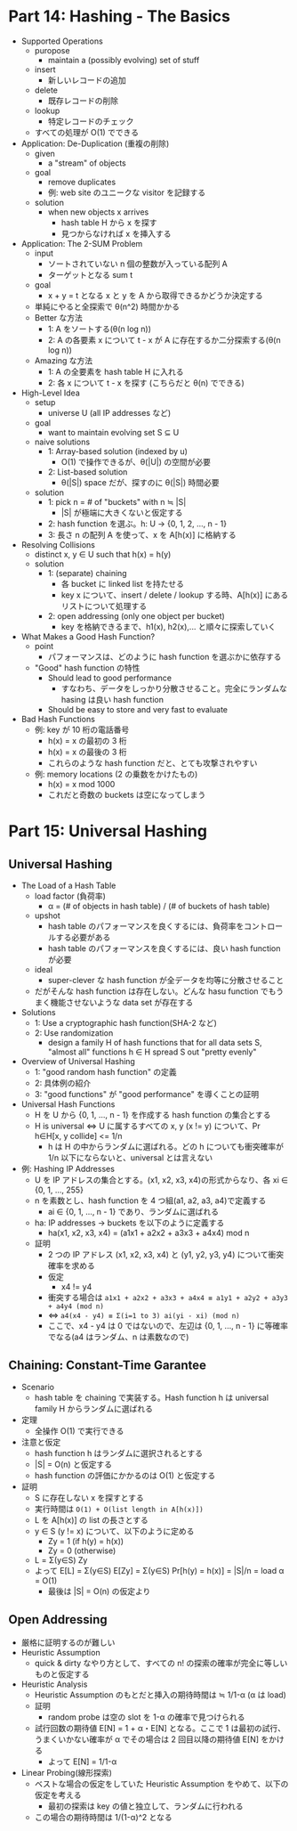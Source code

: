 # Part 14: Hashing - The Basics

- Supported Operations
  - puropose
    - maintain a (possibly evolving) set of stuff
  - insert
    - 新しいレコードの追加
  - delete
    - 既存レコードの削除
  - lookup
    - 特定レコードのチェック
  - すべての処理が O(1) でできる
- Application: De-Duplication (重複の削除)
  - given
    - a "stream" of objects
  - goal
    - remove duplicates
    - 例: web site のユニークな visitor を記録する
  - solution
    - when new objects x arrives
      - hash table H から x を探す
      - 見つからなければ x を挿入する
- Application: The 2-SUM Problem
  - input
    - ソートされていない n 個の整数が入っている配列 A
    - ターゲットとなる sum t
  - goal
    - x + y = t となる x と y を A から取得できるかどうか決定する
  - 単純にやると全探索で θ(n^2) 時間かかる
  - Better な方法
    - 1: A をソートする(θ(n log n))
    - 2: A の各要素 x について t - x が A に存在するか二分探索する(θ(n log n))
  - Amazing な方法
    - 1: A の全要素を hash table H に入れる
    - 2: 各 x について t - x を探す (こちらだと θ(n) でできる)
- High-Level Idea
  - setup
    - universe U (all IP addresses など)
  - goal
    - want to maintain evolving set S ⊆ U
  - naive solutions
    - 1: Array-based solution (indexed by u)
      - O(1) で操作できるが、θ(|U|) の空間が必要
    - 2: List-based solution
      - θ(|S|) space だが、探すのに θ(|S|) 時間必要
  - solution
    - 1: pick n = # of "buckets" with n ≒ |S|
      - |S| が極端に大きくないと仮定する
    - 2: hash function を選ぶ。h: U → {0, 1, 2, ..., n - 1}
    - 3: 長さ n の配列 A を使って、x を A[h(x)] に格納する
- Resolving Collisions
  - distinct x, y ∈ U such that h(x) = h(y)
  - solution
    - 1: (separate) chaining
      - 各 bucket に linked list を持たせる
      - key x について、insert / delete / lookup する時、A[h(x)] にあるリストについて処理する
    - 2: open addressing (only one object per bucket)
      - key を格納できるまで、h1(x), h2(x),... と順々に探索していく
- What Makes a Good Hash Function?
  - point
    - パフォーマンスは、どのように hash function を選ぶかに依存する
  - "Good" hash function の特性
    - Should lead to good performance
      - すなわち、データをしっかり分散させること。完全にランダムな hasing は良い hash function
    - Should be easy to store and very fast to evaluate
- Bad Hash Functions
  - 例: key が 10 桁の電話番号
    - h(x) = x の最初の 3 桁
    - h(x) = x の最後の 3 桁
    - これらのような hash function だと、とても攻撃されやすい
  - 例: memory locations (2 の乗数をかけたもの)
    - h(x) = x mod 1000
    - これだと奇数の buckets は空になってしまう

# Part 15: Universal Hashing

## Universal Hashing

- The Load of a Hash Table
  - load factor (負荷率)
    - α = (# of objects in hash table) / (# of buckets of hash table)
  - upshot
    - hash table のパフォーマンスを良くするには、負荷率をコントロールする必要がある
    - hash table のパフォーマンスを良くするには、良い hash function が必要
  - ideal
    - super-clever な hash function が全データを均等に分散させること
  - だがそんな hash function は存在しない。どんな hasu function でもうまく機能させないような data set が存在する
- Solutions
  - 1: Use a cryptographic hash function(SHA-2 など)
  - 2: Use randomization
    - design a family H of hash functions that for all data sets S, "almost all" functions h ∈ H spread S out "pretty evenly"
- Overview of Universal Hashing
  - 1: "good random hash function" の定義
  - 2: 具体例の紹介
  - 3: "good functions" が "good performance" を導くことの証明
- Universal Hash Functions
  - H を U から {0, 1, ..., n - 1} を作成する hash function の集合とする
  - H is universal <=> U に属するすべての x, y (x != y) について、Pr h∈H[x, y collide] <= 1/n
    - h は H の中からランダムに選ばれる。どの h についても衝突確率が 1/n 以下にならないと、universal とは言えない
- 例: Hashing IP Addresses
  - U を IP アドレスの集合とする。(x1, x2, x3, x4)の形式からなり、各 xi ∈ {0, 1, ..., 255}
  - n を素数とし、hash function を 4 つ組(a1, a2, a3, a4)で定義する
    - ai ∈ {0, 1, ..., n - 1} であり、ランダムに選ばれる
  - ha: IP addresses → buckets を以下のように定義する
    - ha(x1, x2, x3, x4) = (a1x1 + a2x2 + a3x3 + a4x4) mod n
  - 証明
    - 2 つの IP アドレス (x1, x2, x3, x4) と (y1, y2, y3, y4) について衝突確率を求める
    - 仮定
      - x4 != y4
    - 衝突する場合は `a1x1 + a2x2 + a3x3 + a4x4 ≡ a1y1 + a2y2 + a3y3 + a4y4 (mod n)`
    - <=> `a4(x4 - y4) ≡ Σ(i=1 to 3) ai(yi - xi) (mod n)`
    - ここで、x4 - y4 は 0 ではないので、左辺は {0, 1, ..., n - 1} に等確率でなる(a4 はランダム、n は素数なので)

## Chaining: Constant-Time Garantee

- Scenario
  - hash table を chaining で実装する。Hash function h は universal family H からランダムに選ばれる
- 定理
  - 全操作 O(1) で実行できる
- 注意と仮定
  - hash function h はランダムに選択されるとする
  - |S| = O(n) と仮定する
  - hash function の評価にかかるのは O(1) と仮定する
- 証明
  - S に存在しない x を探すとする
  - 実行時間は `O(1) + O(list length in A[h(x)])`
  - L を A[h(x)] の list の長さとする
  - y ∈ S (y != x) について、以下のように定める
    - Zy = 1 (if h(y) = h(x))
    - Zy = 0 (otherwise)
  - L = Σ(y∈S) Zy
  - よって E[L] = Σ(y∈S) E[Zy] = Σ(y∈S) Pr[h(y) = h(x)] = |S|/n = load α = O(1)
    - 最後は |S| = O(n) の仮定より

## Open Addressing

- 厳格に証明するのが難しい
- Heuristic Assumption
  - quick & dirty なやり方として、すべての n! の探索の確率が完全に等しいものと仮定する
- Heuristic Analysis
  - Heuristic Assumption のもとだと挿入の期待時間は ≒ 1/1-α (α は load)
  - 証明
    - random probe は空の slot を 1-α の確率で見つけられる
  - 試行回数の期待値 E[N] = 1 + α・E[N] となる。ここで 1 は最初の試行、うまくいかない確率が α でその場合は 2 回目以降の期待値 E[N] をかける
    - よって E[N] = 1/1-α
- Linear Probing(線形探索)
  - ベストな場合の仮定をしていた Heuristic Assumption をやめて、以下の仮定を考える
    - 最初の探索は key の値と独立して、ランダムに行われる
  - この場合の期待時間は 1/(1-α)^2 となる
